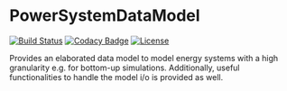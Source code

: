 # PowerSystemDataModel
[![Build Status](https://travis-ci.org/ie3-institute/PowerSystemDataModel.svg?branch=master)](https://travis-ci.org/ie3-institute/PowerSystemDataModel)
[![Codacy Badge](https://api.codacy.com/project/badge/Grade/7e1008624bd242e992b669a407c2c387)](https://app.codacy.com/gh/ie3-institute/PowerSystemDatamodel?utm_source=github.com&utm_medium=referral&utm_content=ie3-institute/PowerSystemDatamodel&utm_campaign=Badge_Grade_Dashboard)
[![License](https://img.shields.io/github/license/ie3-institute/powersystemdatamodel)](https://github.com/ie3-institute/powersystemdatamodel/blob/master/LICENSE)

Provides an elaborated data model to model energy systems with a high granularity e.g. for bottom-up simulations. Additionally, useful functionalities to handle the model i/o is provided as well.
